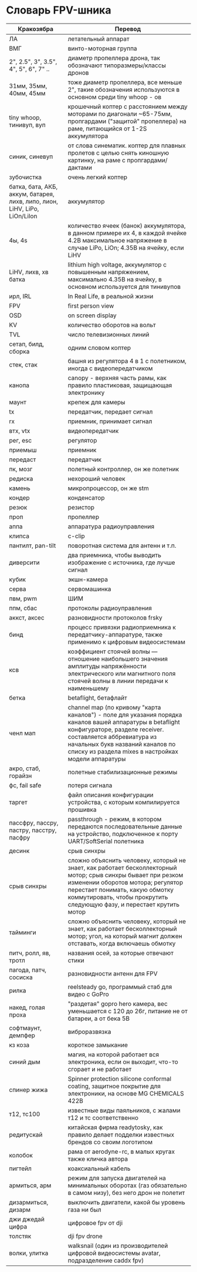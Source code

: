 # Словарь FPV-шника

| Кракозябра                               | Перевод                                                                                                                                                                                                                                                         |
| ---------------------------------------- | --------------------------------------------------------------------------------------------------------------------------------------------------------------------------------------------------------------------------------------------------------------- |
| ЛА                                       | летательный аппарат                                                                                                                                                                                                                                             |
| ВМГ                                      | винто-моторная группа                                                                                                                                                                                                                                           |
| 2", 2.5", 3", 3.5", 4", 5", 6", 7" ..                                      | диаметр пропеллера дрона, так обозначают типоразмеры/классы дронов                                                                                                                                                                                                                                          |
| 31мм, 35мм, 40мм, 45мм                                      | тоже диаметр пропеллера, все меньше 2", такие обозначения используются в основном среди tiny whoop - ов                                                                                                                                                                                                                                           |
| tiny whoop, тинивуп, вуп                             | крошечный коптер с расстоянием между моторами по диагонали ~65-75мм, пропгардами ("защитой" пропеллера) на раме, питающийся от 1-2S аккумулятора                                                                                                                                                                                                        |
| синик, синевуп                           | от слова синематик. коптер для плавных пролетов с целью снять киношную картинку, на раме с пропгардами/дактами                                                                                                                                                                                 |
| зубочистка                               | очень легкий коптер                                                                                                                                                                                                                                             |
| батка, бата, АКБ, аккум, батарея, лихв, липо, лион, LiHV, LiPo, LiOn/LiIon                                      | аккумулятор                                                                                                                                                                                                                                           |
| 4ы, 4s                                   | количество ячеек (банок) аккумулятора, в данном примере их 4, в каждой ячейке 4.2В максимальное напряжение в случае LiPo, LiOn; 4.35В на ячейку, если LiHV                                                                                                                              
| LiHV, лихв, хв батка                                      | lithium high voltage, аккумулятор с повышенным напряжением, максимально 4.35В на ячейку, в основном используется для тинивупов                                                                                    
| ирл, IRL                                      | In Real Life, в реальной жизни                                                                                                                                                                                                                                           |
| FPV                                      | first person view                                                                                                                                                                                                                                               |
| OSD                                      | on screen display                                                                                                                                                                                                                                               |
| KV                                       | количество оборотов на вольт                                                                                                                                                                                                                                    |
| TVL                                      | число телевизионных линий                                                                                                                                                                                                                                       |
| сетап, билд, сборка                      | одним словом коптер                                                                                                                                                                                                                                             |
| стек, стак                               | башня из регулятора 4 в 1 с полетником, иногда с видеопередатчиком                                                                                                                                                                                              |
| канопа                                   | canopy - верхняя часть рамы, как правило пластиковая, защищающая электронику                                                                                                                                                                                    |
| маунт                                    | крепеж для камеры                                                                                                                                                                                                                                               |
| tx                                       | передатчик, передает сигнал                                                                                                                                                                                                                                     |
| rx                                       | приемник, принимает сигнал                                                                                                                                                                                                                                      |
| втх, vtx                                 | видеопередатчик                                                                                                                                                                                                                                                 |
| рег, esc                                 | регулятор                                                                                                                                                                                                                                                       |
| приемыш                                  | приемник                                                                                                                                                                                                                                                        |
| передаст                                 | передатчик                                                                                                                                                                                                                                                      |
| пк, мозг                                 | полетный контроллер, он же полетник                                                                                                                                                                                                                             |
| редиска                                  | нехороший человек                                                                                                                                                                                                                                               |
| камень                                   | микропроцессор, он же stm                                                                                                                                                                                                                                       |
| кондер                                   | конденсатор                                                                                                                                                                                                                                                     |
| резюк                                    | резистор                                                                                                                                                                                                                                                        |
| проп                                     | пропеллер                                                                                                                                                                                                                                                       |
| аппа                                     | аппаратура радиоуправления                                                                                                                                                                                                                                      |
| клипса                                   | c-clip                                                                                                                                                                                                                                                          |
| пантилт, pan-tilt                        | поворотная система для антенн и т.п.                                                                                                                                                                                                                            |
| диверсити                                | два приемника, чтобы выводить изображение с источника, где лучше сигнал                                                                                                                                                                                         |
| кубик                                    | экшн-камера                                                                                                                                                                                                                                                     |
| серва                                    | сервомашинка                                                                                                                                                                                                                                                    |
| пвм, pwm                                 | ШИМ                                                                                                                                                                                                                                                             |
| ппм, сбас                                | протоколы радиоуправления                                                                                                                                                                                                                                       |
| аккст, аксес                             | разновидности протоколов frsky                                                                                                                                                                                                                                  |
| бинд                                     | процесс привязки радиоприемника к передатчику-аппаратуре, также применимо к цифровым видеосистемам                                                                                                                                                                                                                                  |
| ксв                                      | коэффициент стоячей волны — отношение наибольшего значения амплитуды напряжённости электрического или магнитного поля стоячей волны в линии передачи к наименьшему                                                                                              |
| бетка                               | betaflight, бетафлайт                                                                                                                                                                                                                                             |
| ченл мап                               | channel map (по кривому "карта каналов") - поле для указания порядка каналов вашей аппаратуры в betaflight конфигураторе, разделе receiver. составляется аббревиатура из начальных букв названий каналов по списку из раздела mixes в настройках модели аппаратуры                                                                                                                                                                                                                                             |
| акро, стаб, горайзн                      | полетные стабилизационные режимы                                                                                                                                                                                                                                |
| фс, fail safe                            | потеря сигнала                                                                                                                                                                                                                                                  |
| таргет                                   | файл описания конфигурации устройства, с которым компилируется прошивка                                                                                                                                                                                         |
| пассфру, пассру, пастру, пасстру, пасфру | passthrough - режим, в котором передаются последовательные данные на устройство, подключенное к порту UART/SoftSerial полетника                                                                                                                                 |
| десинк                                   | срыв синхры                                                                                                                                                                                                                                                     |
| срыв синхры                              | сложно объяснить человеку, который не знает, как работает бесколлекторный мотор; срыв синхры бывает при резком изменении оборотов мотора; регулятор перестает понимать, какую обмотку коммутировать, чтобы прокрутить следующую фазу, и перестает крутить мотор |
| тайминги                                 | сложно объяснить человеку, который не знает, как работает бесколлекторный мотор; угол, на который магнит должен отставать, когда включаешь обмотку                                                                                                              |
| питч, ролл, яв, тротл                    | названия осей, за которые отвечают стики                                                                                                                                                                                                                        |
| пагода, патч, сосиска                    | разновидности антенн для FPV                                                                                                                                                                                                                                    |
| рилка                                    | reelsteady go, программый стаб для видео с GoPro                                                                                                                                                                                                                |
| накед, голая проха                       | "раздетая" gopro hero камера, вес уменьшается с 120 до 26г, питание не от батареи, а от бека 5В                                                                                                                                                                 |
| софтмаунт, демпфер                       | виброразвязка                                                                                                                                                                                                                                                   |
| кз коза                                  | короткое замыкание                                                                                                                                                                                                                                              |
| синий дым                                | магия, на которой работает вся электроника, если он выходит, что-то сгорает и не работает                                                                                                                                                                       |
| спинер жижа                              | Spinner protection silicone conformal coating, защитное покрытие для электроники, на основе MG CHEMICALS 422B                                                                                                                                                   |
| т12, тс100                               | известные виды паяльников, с жалами т12 и тс соответственно                                                                                                                                                                                                     |
| редитускай                               | китайская фирма readytosky, как правило делает подделки известных брендов со своим логотипом                                                                                                                                                                    |
| колобок                                  | рама от aerodyne-rc, в малых кругах также кличка автора                                                                                                                                                                                                         |
| пигтейл                                  | коаксиальный кабель                                                                                                                                                                                                                                             |
| армиться, арм                            | режим для запуска двигателей на минимальных оборотах (газ обязательно в самом низу), без него дрон не полетит                                                                                                                                                   |
| дизармиться, дизарм                      | выключить двигатели, какой бы уровень газа ни был                                                                                                                                                                                                               |
| джи джедай цифра                         | цифровое fpv от dji                                                                                                                                                                                                                                             |
| толстяк                                  | dji fpv drone                                                                                                                                                                                                                                                   |
| волки, улитка                            | walksnail (один из производителей цифровой видеосистемы avatar, подразделение caddx fpv)                                                                                                                                                                        |

